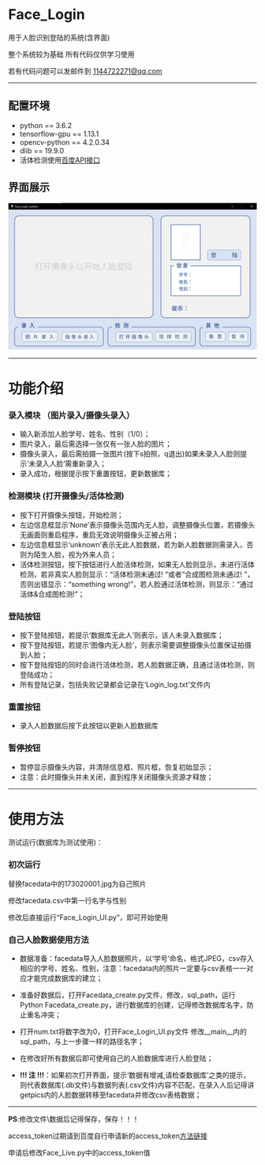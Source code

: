 # Face_Login
用于人脸识别登陆的系统(含界面)

整个系统较为基础 所有代码仅供学习使用

若有代码问题可以发邮件到 1144722271@qq.com

---
## 配置环境
* python == 3.6.2
* tensorflow-gpu == 1.13.1
* opencv-python == 4.2.0.34
* dlib == 19.9.0
* 活体检测使用[百度API接口](https://ai.baidu.com/ai-doc/FACE/yk37c1u4t)

## 界面展示
![image](https://github.com/hblhbjx3/Face_Login/blob/master/image/UI.png)

---
# 功能介绍
### 录入模块 （图片录入/摄像头录入）
* 输入新添加人脸学号、姓名、性别（1/0）；
* 图片录入，最后需选择一张仅有一张人脸的图片；
* 摄像头录入，最后需拍摄一张图片(按下s拍照，q退出)如果未录入人脸则提示‘未录入人脸’需重新录入；
* 录入成功，根据提示按下重置按钮，更新数据库；

### 检测模块 (打开摄像头/活体检测)
* 按下打开摄像头按钮，开始检测；
* 左边信息框显示‘None’表示摄像头范围内无人脸，调整摄像头位置，若摄像头无画面则重启程序，重启无效说明摄像头正被占用；
* 左边信息框显示‘unknown’表示无此人脸数据，若为新人脸数据则需录入，否则为陌生人脸，视为外来人员；
* 活体检测按钮，按下按钮进行人脸活体检测，如果无人脸则显示，未进行活体检测，若非真实人脸则显示：“活体检测未通过! ”或者“合成图检测未通过! ”，否则出错显示：“something wrong!”，若人脸通过活体检测，则显示：“通过活体&合成图检测!”；

### 登陆按钮
* 按下登陆按钮，若提示‘数据库无此人’则表示，该人未录入数据库；
* 按下登陆按钮，若提示‘图像内无人脸’，则表示需要调整摄像头位置保证拍摄到人脸；
* 按下登陆按钮的同时会进行活体检测，若人脸数据正确，且通过活体检测，则登陆成功；
* 所有登陆记录，包括失败记录都会记录在‘Login_log.txt’文件内

### 重置按钮
* 录入人脸数据后按下此按钮以更新人脸数据库

### 暂停按钮
* 暂停显示摄像头内容，并清除信息框、照片框，恢复初始显示；
* 注意：此时摄像头并未关闭，直到程序关闭摄像头资源才释放；

---
# 使用方法
测试运行(数据库为测试使用)：

### 初次运行
替换facedata中的173020001.jpg为自己照片

修改facedata.csv中第一行名字与性别

修改后直接运行“Face_Login_UI.py”，即可开始使用

### 自己人脸数据使用方法
*	数据准备：facedata导入人脸数据照片，以‘学号’命名，格式JPEG，csv存入相应的学号、姓名、性别，注意：facedata内的照片一定要与csv表格一一对应才能完成数据库的建立；
*	准备好数据后，打开Facedata_create.py文件，修改，sql_path，运行Python Facedata_create.py，进行数据库的创建，记得修改数据库名字，防止重名冲突；
*	打开num.txt将数字改为0，打开Face_Login_UI.py文件 修改__main__内的sql_path，与上一步骤一样的路径名字；
*	在修改好所有数据后即可使用自己的人脸数据库进行人脸登陆；

*	__!!! 注 !!!__：如果初次打开界面，提示‘数据有增减,请检查数据库’之类的提示，则代表数据库(.db文件)与数据列表(.csv文件)内容不匹配，在录入人后记得讲getpics内的人脸数据转移至facedata并修改csv表格数据；

---
__PS__:修改文件\数据后记得保存，保存！！！

access_token过期请到百度自行申请新的access_token[方法链接](https://ai.baidu.com/ai-doc/FACE/yk37c1u4t)

申请后修改Face_Live.py中的access_token值

